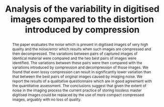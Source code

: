 ---
abstract: The paper evaluates the noise which is present in digitised images of very
  high quality and the noise/error which results when such images are compressed and
  then decompressed. The variations between pairs of captured images of identical
  material were compared and the two best pairs of images were identified. The variations
  between these pairs were then compared with the variations introduced by compression
  and decompression of those images. We found that even lossy compression can result
  in significantly lower variation than that between the best pairs of original images
  caused by imaging noise. We report the results of a qualitative questionnaire which
  are in good agreement with the quantitative assessment. The conclusions suggest
  that given the extent of noise in the imaging process the current practice of storing
  lossless master digitised images could be replaced by the use of more compact compressed
  images, arguably with no loss of quality.
creators:
- Sean Martin
- Malcom Macleod
date: null
document_url: https://services.phaidra.univie.ac.at/api/object/o:377379/download
grand_parent: iPRES
institutions: []
keywords:
- digitisation
- camera
- scanner
- digitised image
- camera noise
- jpeg 2000
- image compression
- psnr
- lisbon
landing_page_url: https://phaidra.univie.ac.at/o:377379
language: eng
layout: publication
license: CC BY-SA 2.0 AT
notes_url: null
parent: iPRES 2013
publication_type: paper
size: 337136
slides_url: null
source_name: iPRES
stream_url: null
title: Analysis of the variability in digitised images compared to the distortion
  introduced by compression
year: 2013
---